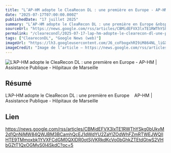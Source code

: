 ```yaml
---
title: "L’AP-HM adopte le CleaRecon DL : une première en Europe - AP-HM | Assistance Publique - Hôpitaux de Marseille"
date: "2025-07-17T07:00:00.000Z"
publishedDate: "17 juillet 2025"
summary: "L’AP-HM adopte le CleaRecon DL : une première en Europe &nbsp;&nbsp; AP-HM | Assistance Publique - Hôpitaux de Marseille"
sourceUrl: "https://news.google.com/rss/articles/CBMidEFVX3lxTE1RWThYSkg0bUkyM2d1QnNjMW84QWJBM3BCamhQcEJ1dWdYU2ZaYlZOdWhFZmRTWEJWQllHTE9TMmoxbk1YVXFCdGM0QXlDR0otSjVKRkdKcVo0bGhkZTEtdGtwS2VHbGZtT1QxOGMyS0I4SkdC?oc=5"
permalink: "/clearecondl/2025-07-17-lap-hm-adopte-le-clearecon-dl-une-premiere-en-europe-ap-hm-or-assistance-publiqu"
tags: ["CleareconDL", "Google News (web)"]
imageUrl: "https://lh3.googleusercontent.com/J6_coFbogxhRI9iM864NL_liGXvsQp2AupsKei7z0cNNfDvGUmWUy20nuUhkREQyrpY4bEeIBuc=s0-w300"
imageCredit: "Image de l’article — https://news.google.com/rss/articles/CBMidEFVX3lxTE1RWThYSkg0bUkyM2d1QnNjMW84QWJBM3BCamhQcEJ1dWdYU2ZaYlZOdWhFZmRTWEJWQllHTE9TMmoxbk1YVXFCdGM0QXlDR0otSjVKRkdKcVo0bGhkZTEtdGtwS2VHbGZtT1QxOGMyS0I4SkdC?oc=5"
---
```


![L’AP-HM adopte le CleaRecon DL : une première en Europe - AP-HM | Assistance Publique - Hôpitaux de Marseille](https://lh3.googleusercontent.com/J6_coFbogxhRI9iM864NL_liGXvsQp2AupsKei7z0cNNfDvGUmWUy20nuUhkREQyrpY4bEeIBuc=s0-w300)

## Résumé

L’AP-HM adopte le CleaRecon DL : une première en Europe &nbsp;&nbsp; AP-HM | Assistance Publique - Hôpitaux de Marseille

## Lien

https://news.google.com/rss/articles/CBMidEFVX3lxTE1RWThYSkg0bUkyM2d1QnNjMW84QWJBM3BCamhQcEJ1dWdYU2ZaYlZOdWhFZmRTWEJWQllHTE9TMmoxbk1YVXFCdGM0QXlDR0otSjVKRkdKcVo0bGhkZTEtdGtwS2VHbGZtT1QxOGMyS0I4SkdC?oc=5
